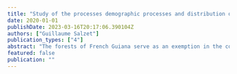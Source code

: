 ```yaml
---
title: "Study of the processes demographic processes and distribution of functional traits to environmental constraints environmental constraints in tropical tropical forest"
date: 2020-01-01
publishDate: 2023-03-16T20:17:06.390104Z
authors: ["Guillaume Salzet"]
publication_types: ["4"]
abstract: "The forests of French Guiana serve as an exemption in the context of Amazon deforestation with a remarkable state of conservation and the systematic use of low impact logging methods for forestry. Despite this, both direct (logging) and indirect (climate change) anthropogenic impacts can modify the diversity trajectories of these environments. The purpose of our study was therefore to provide statistical relationships linking demographic processes such as recruitment and growth in order to better account for the hydrological and light environment. The main results showed that: recruitment is a process partially mediated by the luminous environment and marginally by the hydrological environment. There is a functional equivalence between species with similar wood densities and thus two communities with high and low wood density cohabit on the edge of gaps. The growth of individuals is the result of ontogenic contributions to the environment through traits that reflect life history strategies."
featured: false
publication: ""
---
```


